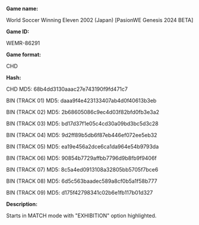 **Game name:**

World Soccer Winning Eleven 2002 (Japan) [PasionWE Genesis 2024 BETA]

**Game ID:**

WEMR-86291

**Game format:**

CHD

**Hash:**

CHD MD5: 68b4dd3130aaac27e743190f9fd471c7

BIN (TRACK 01) MD5: daaa9f4e423133407ab4d0f40613b3eb

BIN (TRACK 02) MD5: 2b68605086c9ec4d03f82bfd0fb3e3a2

BIN (TRACK 03) MD5: bd17d37f1e05c4cd30a09bd3bc5d3c28

BIN (TRACK 04) MD5: 9d2ff89b5db6f87eb446ef072ee5eb32

BIN (TRACK 05) MD5: ea19e456a2dce6ca1da964e54b9793da

BIN (TRACK 06) MD5: 90854b7729affbb7796d9b8fb9f9406f

BIN (TRACK 07) MD5: 8c5a4ed0913108a32805bb5705f7bce6

BIN (TRACK 08) MD5: 6d5c563baadec589a8cf0b5a1f58b777

BIN (TRACK 09) MD5: d175f42798341c02b6e1fb117b01d327

**Description:**

Starts in MATCH mode with "EXHIBITION" option highlighted.